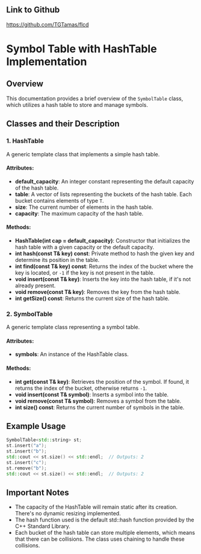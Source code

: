 ## Link to Github

https://github.com/TGTamas/flcd

# Symbol Table with HashTable Implementation

## Overview
This documentation provides a brief overview of the `SymbolTable` class, which utilizes a hash table to store and manage symbols.

## Classes and their Description

### 1. HashTable<T>
A generic template class that implements a simple hash table.

#### Attributes:
- **default_capacity**: An integer constant representing the default capacity of the hash table.
- **table**: A vector of lists representing the buckets of the hash table. Each bucket contains elements of type `T`.
- **size**: The current number of elements in the hash table.
- **capacity**: The maximum capacity of the hash table.

#### Methods:
- **HashTable(int cap = default_capacity)**: Constructor that initializes the hash table with a given capacity or the default capacity.
- **int hash(const T& key) const**: Private method to hash the given key and determine its position in the table.
- **int find(const T& key) const**: Returns the index of the bucket where the key is located, or `-1` if the key is not present in the table.
- **void insert(const T& key)**: Inserts the key into the hash table, if it's not already present.
- **void remove(const T& key)**: Removes the key from the hash table.
- **int getSize() const**: Returns the current size of the hash table.

### 2. SymbolTable<T>
A generic template class representing a symbol table.

#### Attributes:
- **symbols**: An instance of the HashTable class.

#### Methods:
- **int get(const T& key)**: Retrieves the position of the symbol. If found, it returns the index of the bucket, otherwise returns `-1`.
- **void insert(const T& symbol)**: Inserts a symbol into the table.
- **void remove(const T& symbol)**: Removes a symbol from the table.
- **int size() const**: Returns the current number of symbols in the table.

## Example Usage
```cpp
SymbolTable<std::string> st;
st.insert("a");
st.insert("b");
std::cout << st.size() << std::endl;  // Outputs: 2
st.insert("c");
st.remove("b");
std::cout << st.size() << std::endl;  // Outputs: 2
```

## Important Notes
- The capacity of the HashTable will remain static after its creation. There's no dynamic resizing implemented.
- The hash function used is the default std::hash function provided by the C++ Standard Library.
- Each bucket of the hash table can store multiple elements, which means that there can be collisions. The class uses chaining to handle these collisions.